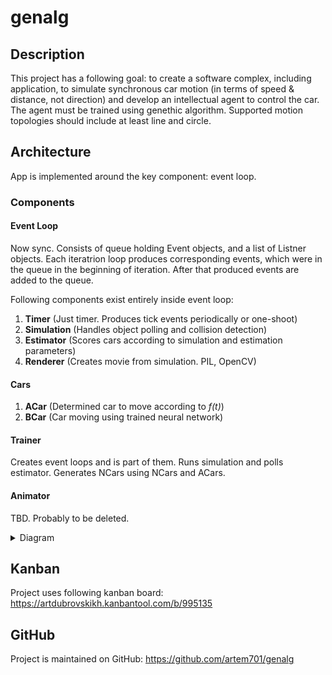 # genalg

## Description
This project has a following goal: to create a software complex, including application, to simulate synchronous car motion (in terms of speed & distance, not direction) and develop an intellectual agent to control the car. The agent must be trained using genethic algorithm. Supported motion topologies should include at least line and circle.

## Architecture

App is implemented around the key component: event loop.

### Components

#### Event Loop
Now sync.
Consists of queue holding Event objects, and a list of Listner objects.
Each iteratrion loop produces corresponding events, which were in the queue in the beginning of iteration. After that produced events are added to the queue.

Following components exist entirely inside event loop:
1. **Timer** (Just timer. Produces tick events periodically or one-shoot)
1. **Simulation** (Handles object polling and collision detection)
1. **Estimator** (Scores cars according to simulation and estimation parameters)
1. **Renderer** (Creates movie from simulation. PIL, OpenCV)

#### Cars
1. **ACar** (Determined car to move according to _f(t)_)
2. **BCar** (Car moving using trained neural network)

#### Trainer
Creates event loops and is part of them. Runs simulation and polls estimator. Generates NCars using NCars and ACars.

#### Animator
TBD. Probably to be deleted. 
<details>
    <summary>Diagram</summary>
    <br>
    <img src="doc/architecture.png">
</details>

## Kanban
Project uses following kanban board: https://artdubrovskikh.kanbantool.com/b/995135

## GitHub
Project is maintained on GitHub: https://github.com/artem701/genalg
